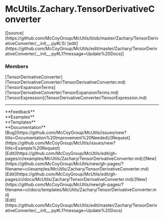 # <a id="McUtils.Zachary.TensorDerivativeConverter">McUtils.Zachary.TensorDerivativeConverter</a> 
<div class="docs-source-link" markdown="1">
[[source](https://github.com/McCoyGroup/McUtils/blob/master/Zachary/TensorDerivativeConverter/__init__.py#L1)/
[edit](https://github.com/McCoyGroup/McUtils/edit/master/Zachary/TensorDerivativeConverter/__init__.py#L1?message=Update%20Docs)]
</div>
    


### Members
<div class="container alert alert-secondary bg-light">
  <div class="row">
   <div class="col" markdown="1">
[TensorDerivativeConverter](TensorDerivativeConverter/TensorDerivativeConverter.md)   
</div>
   <div class="col" markdown="1">
[TensorExpansionTerms](TensorDerivativeConverter/TensorExpansionTerms.md)   
</div>
   <div class="col" markdown="1">
[TensorExpression](TensorDerivativeConverter/TensorExpression.md)   
</div>
</div>
  <div class="row">
   <div class="col" markdown="1">
   
</div>
   <div class="col" markdown="1">
   
</div>
   <div class="col" markdown="1">
   
</div>
</div>
</div>













---


<div markdown="1" class="text-secondary">
<div class="container">
  <div class="row">
   <div class="col" markdown="1">
**Feedback**   
</div>
   <div class="col" markdown="1">
**Examples**   
</div>
   <div class="col" markdown="1">
**Templates**   
</div>
   <div class="col" markdown="1">
**Documentation**   
</div>
   <div class="col" markdown="1">
   
</div>
   <div class="col" markdown="1">
   
</div>
   <div class="col" markdown="1">
   
</div>
</div>
  <div class="row">
   <div class="col" markdown="1">
[Bug](https://github.com/McCoyGroup/McUtils/issues/new?title=Documentation%20Improvement%20Needed)/[Request](https://github.com/McCoyGroup/McUtils/issues/new?title=Example%20Request)   
</div>
   <div class="col" markdown="1">
[Edit](https://github.com/McCoyGroup/McUtils/edit/gh-pages/ci/examples/McUtils/Zachary/TensorDerivativeConverter.md)/[New](https://github.com/McCoyGroup/McUtils/new/gh-pages/?filename=ci/examples/McUtils/Zachary/TensorDerivativeConverter.md)   
</div>
   <div class="col" markdown="1">
[Edit](https://github.com/McCoyGroup/McUtils/edit/gh-pages/ci/docs/McUtils/Zachary/TensorDerivativeConverter.md)/[New](https://github.com/McCoyGroup/McUtils/new/gh-pages/?filename=ci/docs/templates/McUtils/Zachary/TensorDerivativeConverter.md)   
</div>
   <div class="col" markdown="1">
[Edit](https://github.com/McCoyGroup/McUtils/edit/master/Zachary/TensorDerivativeConverter/__init__.py#L1?message=Update%20Docs)   
</div>
   <div class="col" markdown="1">
   
</div>
   <div class="col" markdown="1">
   
</div>
   <div class="col" markdown="1">
   
</div>
</div>
</div>
</div>